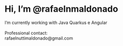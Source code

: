 <h1>Hi, I’m @rafaelnmaldonado</h1> 
<p1>I’m currently working with Java Quarkus e Angular<br><br>
Professional contact: <br> rafaelnuttimaldonado@gmail.com</p1>
